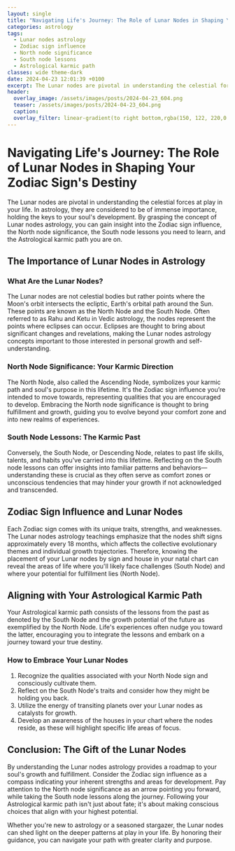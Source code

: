 ```yaml
---
layout: single
title: "Navigating Life's Journey: The Role of Lunar Nodes in Shaping Your Zodiac Sign's Destiny"
categories: astrology
tags:
  - Lunar nodes astrology
  - Zodiac sign influence
  - North node significance
  - South node lessons
  - Astrological karmic path
classes: wide theme-dark
date: 2024-04-23 12:01:39 +0100
excerpt: The Lunar nodes are pivotal in understanding the celestial forces at play in your life.
header:
  overlay_image: /assets/images/posts/2024-04-23_604.png
  teaser: /assets/images/posts/2024-04-23_604.png
  caption:
  overlay_filter: linear-gradient(to right bottom,rgba(150, 122, 220,0.8), rgba(255,245,208,0.5))
---
```


# Navigating Life's Journey: The Role of Lunar Nodes in Shaping Your Zodiac Sign's Destiny

The Lunar nodes are pivotal in understanding the celestial forces at play in your life. In astrology, they are considered to be of immense importance, holding the keys to your soul's development. By grasping the concept of Lunar nodes astrology, you can gain insight into the Zodiac sign influence, the North node significance, the South node lessons you need to learn, and the Astrological karmic path you are on.

## The Importance of Lunar Nodes in Astrology

### What Are the Lunar Nodes?

The Lunar nodes are not celestial bodies but rather points where the Moon's orbit intersects the ecliptic, Earth's orbital path around the Sun. These points are known as the North Node and the South Node. Often referred to as Rahu and Ketu in Vedic astrology, the nodes represent the points where eclipses can occur. Eclipses are thought to bring about significant changes and revelations, making the Lunar nodes astrology concepts important to those interested in personal growth and self-understanding.

### North Node Significance: Your Karmic Direction

The North Node, also called the Ascending Node, symbolizes your karmic path and soul's purpose in this lifetime. It's the Zodiac sign influence you’re intended to move towards, representing qualities that you are encouraged to develop. Embracing the North node significance is thought to bring fulfillment and growth, guiding you to evolve beyond your comfort zone and into new realms of experiences.

### South Node Lessons: The Karmic Past

Conversely, the South Node, or Descending Node, relates to past life skills, talents, and habits you've carried into this lifetime. Reflecting on the South node lessons can offer insights into familiar patterns and behaviors—understanding these is crucial as they often serve as comfort zones or unconscious tendencies that may hinder your growth if not acknowledged and transcended.

## Zodiac Sign Influence and Lunar Nodes

Each Zodiac sign comes with its unique traits, strengths, and weaknesses. The Lunar nodes astrology teachings emphasize that the nodes shift signs approximately every 18 months, which affects the collective evolutionary themes and individual growth trajectories. Therefore, knowing the placement of your Lunar nodes by sign and house in your natal chart can reveal the areas of life where you'll likely face challenges (South Node) and where your potential for fulfillment lies (North Node).

## Aligning with Your Astrological Karmic Path

Your Astrological karmic path consists of the lessons from the past as denoted by the South Node and the growth potential of the future as exemplified by the North Node. Life's experiences often nudge you toward the latter, encouraging you to integrate the lessons and embark on a journey toward your true destiny.

### How to Embrace Your Lunar Nodes

1. Recognize the qualities associated with your North Node sign and consciously cultivate them.
2. Reflect on the South Node's traits and consider how they might be holding you back.
3. Utilize the energy of transiting planets over your Lunar nodes as catalysts for growth.
4. Develop an awareness of the houses in your chart where the nodes reside, as these will highlight specific life areas of focus.

## Conclusion: The Gift of the Lunar Nodes

By understanding the Lunar nodes astrology provides a roadmap to your soul's growth and fulfillment. Consider the Zodiac sign influence as a compass indicating your inherent strengths and areas for development. Pay attention to the North node significance as an arrow pointing you forward, while taking the South node lessons along the journey. Following your Astrological karmic path isn't just about fate; it's about making conscious choices that align with your highest potential.

Whether you're new to astrology or a seasoned stargazer, the Lunar nodes can shed light on the deeper patterns at play in your life. By honoring their guidance, you can navigate your path with greater clarity and purpose.
